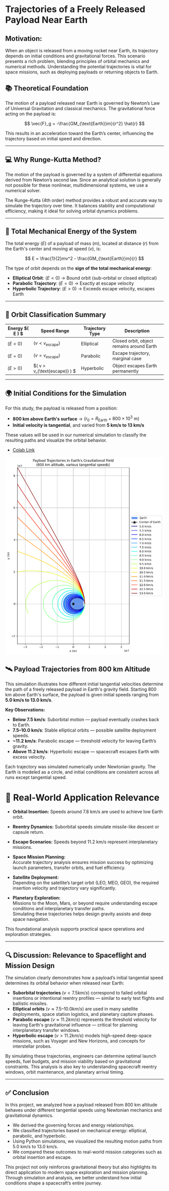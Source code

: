 # Trajectories of a Freely Released Payload Near Earth

## Motivation:
When an object is released from a moving rocket near Earth, its trajectory depends on initial conditions and gravitational forces. This scenario presents a rich problem, blending principles of orbital mechanics and numerical methods. Understanding the potential trajectories is vital for space missions, such as deploying payloads or returning objects to Earth.

## 📚 Theoretical Foundation

The motion of a payload released near Earth is governed by Newton’s Law of Universal Gravitation and classical mechanics. The gravitational force acting on the payload is:

$$
\vec{F}_g = -\frac{GM_{\text{Earth}}m}{r^2} \hat{r}
$$

This results in an acceleration toward the Earth’s center, influencing the trajectory based on initial speed and direction.

---

## 💻 Why Runge-Kutta Method?

The motion of the payload is governed by a system of differential equations derived from Newton’s second law. Since an analytical solution is generally not possible for these nonlinear, multidimensional systems, we use a numerical solver.

The Runge-Kutta (4th order) method provides a robust and accurate way to simulate the trajectory over time. It balances stability and computational efficiency, making it ideal for solving orbital dynamics problems.

---

## 🧮 Total Mechanical Energy of the System

The total energy $( E )$ of a payload of mass $( m )$, located at distance $( r )$ from the Earth's center and moving at speed $( v )$, is:

$$
E = \frac{1}{2}mv^2 - \frac{GM_{\text{Earth}}m}{r}
$$

The type of orbit depends on the **sign of the total mechanical energy**:

- **Elliptical Orbit**: $( E < 0 )$ → Bound orbit (sub-orbital or closed elliptical)
- **Parabolic Trajectory**: $( E = 0 )$ → Exactly at escape velocity
- **Hyperbolic Trajectory**: $( E > 0 )$ → Exceeds escape velocity, escapes Earth

---

## 🔁 Orbit Classification Summary

| Energy $( E ) $           | Speed Range            | Trajectory Type     | Description                             |
|---------------------------|------------------------|---------------------|------------------------------------------|
| $( E < 0 )$               | $( v < v_{\text{escape}} )$ | Elliptical          | Closed orbit, object remains around Earth |
| $( E = 0 )$               | $( v = v_{\text{escape}} )$ | Parabolic           | Escape trajectory, marginal case         |
| $( E > 0 )$               | $( v > v_{\text{escape}} ) $| Hyperbolic          | Object escapes Earth permanently         |

---

## 🌍 Initial Conditions for the Simulation

For this study, the payload is released from a position:

- **800 km above Earth's surface** → $( r_0 = R_{\text{Earth}} + 800 \times 10^3 \ \mathrm{m} )$
- **Initial velocity is tangential**, and varied from **5 km/s to 13 km/s**

These values will be used in our numerical simulation to classify the resulting paths and visualize the orbital behavior.

- [Colab Link](https://colab.research.google.com/drive/1d4qakItrgnRNwwB_QKfUjb9UJ27hIiml#scrollTo=CF7ICmaoA3O4)

![Payload Trajectories in Earth's Gravitational Field](<Payload_Trajectories_in Earths_Gravitational_Field.png>)

## 🛰️ Payload Trajectories from 800 km Altitude

This simulation illustrates how different initial tangential velocities determine the path of a freely released payload in Earth's gravity field. Starting 800 km above Earth's surface, the payload is given initial speeds ranging from **5.0 km/s to 13.0 km/s**.

**Key Observations:**

- **Below 7.5 km/s**: Suborbital motion — payload eventually crashes back to Earth.
- **7.5–10.0 km/s**: Stable elliptical orbits — possible satellite deployment speeds.
- **~11.2 km/s**: Parabolic escape — threshold velocity for leaving Earth’s gravity.
- **Above 11.2 km/s**: Hyperbolic escape — spacecraft escapes Earth with excess velocity.

Each trajectory was simulated numerically under Newtonian gravity. The Earth is modeled as a circle, and initial conditions are consistent across all runs except tangential speed.

# 📌 Real-World Application Relevance
- **Orbital Insertion:**
 Speeds around 7.8 km/s are used to achieve low Earth orbit.

- **Reentry Dynamics:**
 Suborbital speeds simulate missile-like descent or capsule return.

- **Escape Scenarios:**
 Speeds beyond 11.2 km/s represent interplanetary missions.

 - **Space Mission Planning:**  
  Accurate trajectory analysis ensures mission success by optimizing launch parameters, transfer orbits, and fuel efficiency.

 - **Satellite Deployment:**  
  Depending on the satellite’s target orbit (LEO, MEO, GEO), the required insertion velocity and trajectory vary significantly.

 - **Planetary Exploration:**  
  Missions to the Moon, Mars, or beyond require understanding escape conditions and interplanetary transfer paths.  
  Simulating these trajectories helps design gravity assists and deep space navigation.

This foundational analysis supports practical space operations and exploration strategies.

---

## 🔍 Discussion: Relevance to Spaceflight and Mission Design

The simulation clearly demonstrates how a payload’s initial tangential speed determines its orbital behavior when released near Earth:

- **Suborbital trajectories** $(v < 7.5 km/s)$ correspond to failed orbital insertions or intentional reentry profiles — similar to early test flights and ballistic missiles.
- **Elliptical orbits** $(v ≈ 7.5–10.0 km/s)$ are used in many satellite deployments, space station logistics, and planetary capture phases.
- **Parabolic escape** $(v ≈ 11.2 km/s)$ represents the threshold velocity for leaving Earth's gravitational influence — critical for planning interplanetary transfer windows.
- **Hyperbolic escape** $(v > 11.2 km/s)$ models high-speed deep-space missions, such as Voyager and New Horizons, and concepts for interstellar probes.

By simulating these trajectories, engineers can determine optimal launch speeds, fuel budgets, and mission viability based on gravitational constraints. This analysis is also key to understanding spacecraft reentry windows, orbit maintenance, and planetary arrival timing.

---

## ✅ Conclusion

In this project, we analyzed how a payload released from 800 km altitude behaves under different tangential speeds using Newtonian mechanics and gravitational dynamics.

- We derived the governing forces and energy relationships.
- We classified trajectories based on mechanical energy: elliptical, parabolic, and hyperbolic.
- Using Python simulations, we visualized the resulting motion paths from 5.0 km/s to 13.0 km/s.
- We compared these outcomes to real-world mission categories such as orbital insertion and escape.

This project not only reinforces gravitational theory but also highlights its direct application to modern space exploration and mission planning. Through simulation and analysis, we better understand how initial conditions shape a spacecraft’s entire journey.
